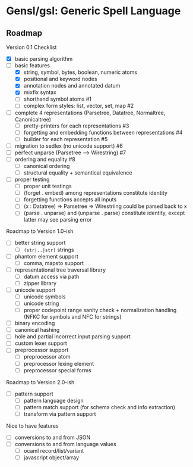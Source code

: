 # Gensl/gsl: Generic Spell Language

## Roadmap

Version 0.1 Checklist

- [x] basic parsing algorithm
- [ ] basic features
  - [x] string, symbol, bytes, boolean, numeric atoms
  - [x] positional and keyword nodes
  - [x] annotation nodes and annotated datum
  - [x] mixfix syntax
  - [ ] shorthand symbol atoms #1
  - [ ] complex form styles: list, vector, set, map #2
- [ ] complete 4 representations (Parsetree, Datatree, Normaltree, Canonicaltree)
  - [ ] pretty-printers for each representations #3
  - [ ] forgetting and embedding functions between representations #4
  - [ ] builder for each representation #5
- [ ] migration to sedlex (no unicode support) #6
- [ ] perfect unparse (Parsetree --> Wirestring) #7
- [ ] ordering and equality #8
  - [ ] canonical ordering
  - [ ] structural equality + semantical equivalence
- [ ] proper testing
  - [ ] proper unit testings
  - [ ] (forget . embed) among representations constitute identity
  - [ ] forgetting functions accepts all inputs
  - [ ] (x : Datatree) => Parsetree => Wirestriing could be parsed back to x
  - [ ] (parse . unparse) and (unparse . parse) constitute identity, except latter may see parsing error

Roadmap to Version 1.0-ish

- [ ] better string support
  - [ ] `(str|..|str)` strings
- [ ] phantom element support
  - [ ] comma, mapsto support
- [ ] representational tree traversal library
  - [ ] datum access via path
  - [ ] zipper library
- [ ] unicode support
  - [ ] unicode symbols
  - [ ] unicode string
  - [ ] proper codepoint range sanity check + normalization handling (NFKC for symbols and NFC for strings)
- [ ] binary encoding
- [ ] canonical hashing
- [ ] hole and partial incorrect input parsing support
- [ ] custom lexer support
- [ ] preprocessor support
  - [ ] preprocessor atom
  - [ ] preprocessor lexing element
  - [ ] preprocessor special forms

Roadmap to Version 2.0-ish

- [ ] pattern support
  - [ ] pattern language design
  - [ ] pattern match support (for schema check and info extraction)
  - [ ] transform via pattern support

Nice to have features

- [ ] conversions to and from JSON
- [ ] conversions to and from language values
  - [ ] ocaml record/list/variant
  - [ ] javascript object/array
